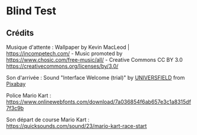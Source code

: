 # Blind Test

## Crédits

Musique d'attente : Wallpaper by Kevin MacLeod | https://incompetech.com/ - Music promoted by https://www.chosic.com/free-music/all/ - Creative Commons CC BY 3.0 https://creativecommons.org/licenses/by/3.0/
 
Son d'arrivée : Sound "Interface Welcome (trial)" by [UNIVERSFIELD](https://pixabay.com/users/universfield-28281460/?utm_source=link-attribution&utm_medium=referral&utm_campaign=music&utm_content=131917) from [Pixabay](https://pixabay.com//?utm_source=link-attribution&utm_medium=referral&utm_campaign=music&utm_content=131917)

Police Mario Kart : https://www.onlinewebfonts.com/download/7a036854f6ab657e3c1a8315df7f3c9b

Son départ de course Mario Kart : https://quicksounds.com/sound/23/mario-kart-race-start
